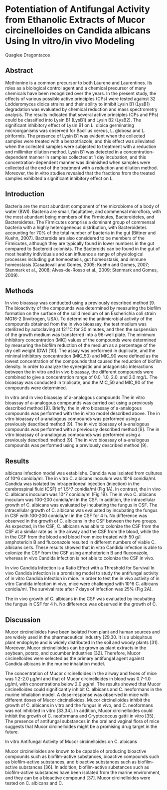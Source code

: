 # Potentiation of Antifungal Activity from Ethanolic Extracts of Mucor circinelloides on Candida albicans Using In vitro/in vivo Modeling
Quaglee Dragontacos


## Abstract
Methionine is a common precursor to both Laurene and Laurentines. Its roles as a biological control agent and a chemical precursor of many chemicals have been recognized over the years. In the present study, the effects of various possible active principles (CPs) were tested against 32 Lodderomyces dioica strains and their ability to inhibit Lysin B1 (LysB1) degradation was evaluated by chemical reduction and mass spectrometry analysis. The results indicated that several active principles (CPs and PPs) could be classified into Lysin B1 (LysB1) and Lysin B2 (LysB2). The significant inhibitory effect of Lysin B1 on L. dioica germinating microorganisms was observed for Bacillus cereus, L. globosa and L. piriformis. The presence of Lysin B1 was evident when the collected samples were treated with a benzotriazole, and this effect was alleviated when the collected samples were subjected to treatment with a reduction and millimiter dilution method. Lysin B1 was detected in a concentration-dependent manner in samples collected at 1 day incubation, and this concentration-dependent manner was diminished when samples were collected at the end of the treatment with a reduction and dilution method. Moreover, the in vitro studies revealed that the fractions from the treated samples exhibited a significant inhibitory effect on L.


## Introduction
Bacteria are the most abundant component of the microbiome of a body of water (BWI). Bacteria are small, facultative, and commensal microflora, with the most abundant being members of the Firmicutes, Bacteroidetes, and Bacteroidetes. The Firmicutes comprise a dominant group of commensal bacteria with a highly heterogeneous distribution, with Bacteroidetes accounting for 70% of the total number of bacteria in the gut (Bittner and Kuehn, 2007). Bacteroids are also considered to be members of the Firmicutes, although they are typically found in lower numbers in the gut compared to Bacteroid colonists. The Bacteroids can be found in the gut of most healthy individuals and can influence a range of physiological processes including gut homeostasis, gut homeostasis, and immune homeostasis (Casadevall and Gomes, 2005; Kuehn and Gomes, 2007; Stenmark et al., 2008; Alves-de-Rosso et al., 2009; Stenmark and Gomes, 2009).


## Methods
In vivo bioassay was conducted using a previously described method [9. The bioactivity of the compounds was determined by measuring the biofilm formation on the surface of the solid medium of an Escherichia coli strain MG16-2 (Invitrogen, USA). To determine the antimicrobial activity of the compounds obtained from the in vivo bioassay, the test medium was sterilized by autoclaving at 121°C for 30 minutes, and then the suspension of the growth medium was transferred into a 96-well plate. The minimum inhibitory concentration (MIC) values of the compounds were determined by measuring the biofilm reduction of the medium as a percentage of the dry cell weight (DW) [10]. The assay was performed in duplicate, and the minimal inhibitory concentration (MIC_50) and MIC_90 were defined as the lowest concentration of the compounds that caused the reduction of biofilm density. In order to analyze the synergistic and antagonistic interactions between the in vitro and in vivo bioassay, the different compounds were combined to give a concentration range of 0.0, 1.0, 2.0, and 3.0 mg/L. The bioassay was conducted in triplicate, and the MIC_50 and MIC_90 of the compounds were determined.

In vitro and in vivo bioassay of a-analogous compounds
The in vitro bioassay of a-analogous compounds was carried out using a previously described method [9]. Briefly, the in vitro bioassay of a-analogous compounds was performed with the in vitro model described above. The in vitro bioassay of a-analogous compounds was performed using a previously described method [9]. The in vivo bioassay of a-analogous compounds was performed with a previously described method [9]. The in vitro bioassay of a-analogous compounds was performed using a previously described method [9]. The in vivo bioassay of a-analogous compounds was performed using a previously described method [9].


## Results
albicans infection model was establishe. Candida was isolated from cultures of 10^6 conidia/ml. The in vitro C. albicans inoculum was 10^6 conidia/ml. Candida was isolated by intraperitoneal injection (injection) in the cerebrospinal fluid (CSF) of 1.5^7 conidia/ml (Fig 1A). In contrast, the in vivo C. albicans inoculum was 10^7 conidia/ml (Fig 1B). The in vivo C. albicans inoculum was 100-200 conidia/ml in the CSF. In addition, the intracellular growth of C. albicans was evaluated by incubating the fungus in CSF. The intracellular growth of C. albicans was evaluated by incubating the fungus in CSF with 100-200 conidia/ml in the CSF for 4 h. No difference was observed in the growth of C. albicans in the CSF between the two groups. As expected, in the CSF, C. albicans was able to colonize the CSF from the CSF at a similar rate as in the airway and the CSF from the blood, while the in the CSF from the blood and blood from mice treated with 50 g/l amphotericin B and fluconazole resulted in different numbers of viable C. albicans cells. These results showed that in vitro Candida infection is able to colonize the CSF from the CSF using amphotericin B and fluconazole, whereas in vivo Candida infection is not able to colonize the CSF in vivo.

In vivo Candida Infection is a Ratio Effect with a Threshold for Survival
In vivo Candida infection is a promising model to study the antifungal activity of in vitro Candida infection in mice. In order to test the in vivo activity of in vitro Candida infection in vivo, mice were challenged with 10^6 C. albicans conidia/ml. The survival rate after 7 days of infection was 25% (Fig 2A).

The in vivo growth of C. albicans in the CSF was evaluated by incubating the fungus in CSF for 4 h. No difference was observed in the growth of C.


## Discussion
Mucor circinelloides have been isolated from plant and human sources and are widely used in the pharmaceutical industry [29,30. It is a ubiquitous plant endophyte and is widely distributed in the soil and woody plants [31]. Moreover, Mucor circinelloides can be grown as plant extracts in the soybean, potato, and cucumber industries [32]. Therefore, Mucor circinelloides were selected as the primary antifungal agent against Candida albicans in the murine inhalation model.

The concentration of Mucor circinelloides in the airway and feces of mice was 1.2-2.0 µg/ml and that of Mucor circinelloides in blood was 0.7-1.0 µg/ml, with concentrations below 2.0 µg/ml. The results showed that Mucor circinelloides could significantly inhibit C. albicans and C. neoformans in the murine inhalation model. A dose-response was observed in mice with different doses of Mucor circinelloides. Mucor circinelloides inhibit the growth of C. albicans in vitro and the fungus in vivo, and C. neoformans was not inhibited in vitro [33,34]. In addition, Mucor circinelloides could inhibit the growth of C. neoformans and Cryptococcus gattii in vitro [35]. The presence of antifungal substances in the oral and vaginal flora of mice suggests that Mucor circinelloides might be a promising drug target in the future.

In vitro Antifungal Activity of Mucor circinelloides on C. albicans

Mucor circinelloides are known to be capable of producing bioactive compounds such as biofilm-active substances, bioactive compounds such as biofilm-active substances, and bioactive substances such as biofilm-active substances [36]. In addition, biofilm-active substances such as biofilm-active substances have been isolated from the marine environment, and they can be a bioactive compound [37]. Mucor circinelloides were tested on C. albicans and C.

